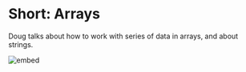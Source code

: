 # Short: Arrays

Doug talks about how to work with series of data in arrays, and about strings.

![embed](https://video.cs50.io/K1yC1xshF40)
